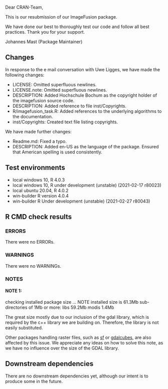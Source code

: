 Dear CRAN-Team,

This is our resubmission of our ImageFusion package. 

We have done our best to thoroughly test our code and follow all best practices.
Thank you for your support.

Johannes Mast (Package Maintainer)

## Changes

In response to the e mail conversation with Uwe Ligges, we have made the following changes:
* LICENSE: Omitted superfluous newlines.
* LICENSE.note: Omitted superfluous newlines.
* DESCRIPTION: Added Hochschule Bochum as the copyright holder of the imagefusion source code.
* DESCRIPTION: Added reference to file inst/Copyrights.
* R/imagefusion_task.R: Added references to the underlying algorithms to the documentation.
* inst/Copyrights: Created text file listing copyrights.

We have made further changes:
* Readme.md: Fixed a typo.
* DESCRIPTION: Added en-US as the language of the package. Ensured that American spelling is used consistently.


## Test environments
* local windows 10, R 4.0.3
* local windows 10, R under development (unstable) (2021-02-17 r80023)
* local ubuntu 20.04, R 4.0.2
* win-builder  R version 4.0.4
* win-builder  R Under development (unstable) (2021-02-27 r80043)

## R CMD check results

### ERRORS

There were no ERRORs.

### WARNINGS

There were no WARNINGs.

### NOTES

#### NOTE 1:
checking installed package size ... NOTE
    installed size is 61.3Mb
    sub-directories of 1Mb or more:
      libs   59.2Mb
      modis   1.4Mb
      
The great size mostly due to our inclusion of the gdal library,
which is required by the c++ library we are building on. 
Therefore, the library is not easily substituted.

Other packages handling raster files,
such as [sf](https://cran.r-project.org/web/packages/sf/index.html) or [gdalcubes](https://cran.r-project.org/web/packages/gdalcubes/index.html),
are also affected by this issue.
We appreciate any ideas on how to solve this note,
as we have no influence over the size of the GDAL library.

## Downstream dependencies

There are no downstream dependencies yet,
although our intent is to produce some in the future.